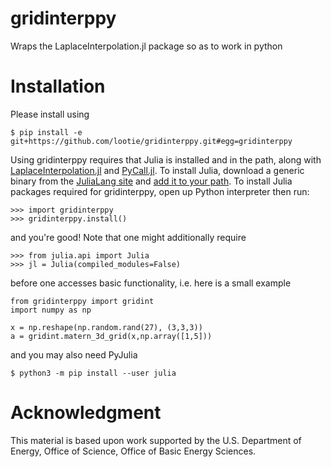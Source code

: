 # gridinterppy
Wraps the LaplaceInterpolation.jl package so as to work in python

# Installation

Please install using 
```
$ pip install -e git+https://github.com/lootie/gridinterppy.git#egg=gridinterppy
```
Using gridinterppy requires that Julia is installed and in the path, along with
[LaplaceInterpolation.jl](https://github.com/vishwas1984/LaplaceInterpolation.jl) and
[PyCall.jl](https://github.com/JuliaPy/PyCall.jl). To install Julia, download a
generic binary from the [JuliaLang site](https://julialang.org/) and 
[add it to your path](https://julialang.org/downloads/platform/). To install Julia
packages required for gridinterppy, open up Python interpreter then run:

```
>>> import gridinterppy
>>> gridinterppy.install()
```

and you're good! Note that one might additionally require

```
>>> from julia.api import Julia
>>> jl = Julia(compiled_modules=False)
```

before one accesses basic functionality, i.e. here is a small example

```
from gridinterppy import gridint
import numpy as np

x = np.reshape(np.random.rand(27), (3,3,3))
a = gridint.matern_3d_grid(x,np.array([1,5]))
```

and you may also need PyJulia

```
$ python3 -m pip install --user julia
```

# Acknowledgment

This material is based upon work supported by the U.S. Department of Energy, Office
of Science, Office of Basic Energy Sciences.
